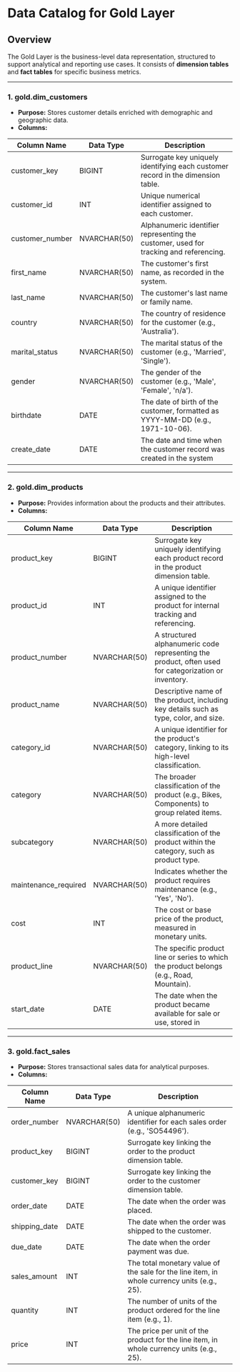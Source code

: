 # Data Catalog for Gold Layer

## Overview
The Gold Layer is the business-level data representation, structured to support analytical and reporting use cases. It consists of **dimension tables** and **fact tables** for specific business metrics.

---

### 1. **gold.dim_customers**
- **Purpose:** Stores customer details enriched with demographic and geographic data.
- **Columns:**

| Column Name      | Data Type     | Description                                                                                   |
|------------------|---------------|-----------------------------------------------------------------------------------------------|
| customer_key     | BIGINT        | Surrogate key uniquely identifying each customer record in the dimension table.               |
| customer_id      | INT           | Unique numerical identifier assigned to each customer.                                        |
| customer_number  | NVARCHAR(50)  | Alphanumeric identifier representing the customer, used for tracking and referencing.         |
| first_name       | NVARCHAR(50)  | The customer's first name, as recorded in the system.                                         |
| last_name        | NVARCHAR(50)  | The customer's last name or family name.                                                     |
| country          | NVARCHAR(50)  | The country of residence for the customer (e.g., 'Australia').                               |
| marital_status   | NVARCHAR(50)  | The marital status of the customer (e.g., 'Married', 'Single').                              |
| gender           | NVARCHAR(50)  | The gender of the customer (e.g., 'Male', 'Female', 'n/a').                                  |
| birthdate        | DATE          | The date of birth of the customer, formatted as YYYY-MM-DD (e.g., 1971-10-06).               |
| create_date      | DATE          | The date and time when the customer record was created in the system|

---

### 2. **gold.dim_products**
- **Purpose:** Provides information about the products and their attributes.
- **Columns:**

| Column Name         | Data Type     | Description                                                                                   |
|---------------------|---------------|-----------------------------------------------------------------------------------------------|
| product_key         | BIGINT        | Surrogate key uniquely identifying each product record in the product dimension table.         |
| product_id          | INT           | A unique identifier assigned to the product for internal tracking and referencing.            |
| product_number      | NVARCHAR(50)  | A structured alphanumeric code representing the product, often used for categorization or inventory. |
| product_name        | NVARCHAR(50)  | Descriptive name of the product, including key details such as type, color, and size.         |
| category_id         | NVARCHAR(50)  | A unique identifier for the product's category, linking to its high-level classification.     |
| category            | NVARCHAR(50)  | The broader classification of the product (e.g., Bikes, Components) to group related items.  |
| subcategory         | NVARCHAR(50)  | A more detailed classification of the product within the category, such as product type.      |
| maintenance_required| NVARCHAR(50)  | Indicates whether the product requires maintenance (e.g., 'Yes', 'No').                       |
| cost                | INT           | The cost or base price of the product, measured in monetary units.                            |
| product_line        | NVARCHAR(50)  | The specific product line or series to which the product belongs (e.g., Road, Mountain).      |
| start_date          | DATE          | The date when the product became available for sale or use, stored in|

---

### 3. **gold.fact_sales**
- **Purpose:** Stores transactional sales data for analytical purposes.
- **Columns:**

| Column Name     | Data Type     | Description                                                                                   |
|-----------------|---------------|-----------------------------------------------------------------------------------------------|
| order_number    | NVARCHAR(50)  | A unique alphanumeric identifier for each sales order (e.g., 'SO54496').                      |
| product_key     | BIGINT        | Surrogate key linking the order to the product dimension table.                               |
| customer_key    | BIGINT        | Surrogate key linking the order to the customer dimension table.                              |
| order_date      | DATE          | The date when the order was placed.                                                           |
| shipping_date   | DATE          | The date when the order was shipped to the customer.                                          |
| due_date        | DATE          | The date when the order payment was due.                                                      |
| sales_amount    | INT           | The total monetary value of the sale for the line item, in whole currency units (e.g., 25).   |
| quantity        | INT           | The number of units of the product ordered for the line item (e.g., 1).                       |
| price           | INT           | The price per unit of the product for the line item, in whole currency units (e.g., 25).      |

